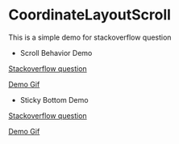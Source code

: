 # CoordinateLayoutScroll

This is a simple demo for stackoverflow question

* Scroll Behavior Demo

[Stackoverflow question](https://stackoverflow.com/questions/56073059/scrolling-fragment-comes-on-top-of-activity-cause-below-activity-view-to-scroll/56109270#56109270)


[Demo Gif](https://gfycat.com/remorsefuloffbeatibizanhound)


* Sticky Bottom Demo

[Stackoverflow question](https://stackoverflow.com/questions/56159855/how-do-i-make-my-button-which-is-fixed-at-the-bottom-of-a-layout-scroll-once-th?noredirect=1#comment99347261_56159855)

[Demo Gif](https://gfycat.com/bestthornyduckbillplatypus)
